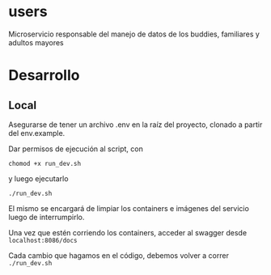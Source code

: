 # users
Microservicio responsable del manejo de datos de los buddies, familiares y adultos mayores

# Desarrollo

## Local

Asegurarse de tener un archivo .env en la raíz del proyecto, clonado a partir del env.example.

Dar permisos de ejecución al script, con

```chomod +x run_dev.sh```

y luego ejecutarlo

```./run_dev.sh```

El mismo se encargará de limpiar los containers e imágenes del servicio luego de interrumpirlo.

Una vez que estén corriendo los containers, acceder al swagger desde `localhost:8086/docs`

Cada cambio que hagamos en el código, debemos volver a correr `./run_dev.sh`